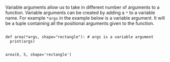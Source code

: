 Variable arguments allow us to take in different number of arguments to a function. Variable arguments can be created by adding a `*` to a variable name. For example `*args` in the example below is a variable argument. It will be a tuple containing all the positional arguments given to the function.

<codeblock language="python" type="lesson">
<code>
def area(*args, shape="rectangle"): # args is a variable argument
  print(args)

area(6, 5, shape='rectangle')
</code>
</codeblock>